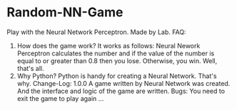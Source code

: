 # Random-NN-Game
Play with the Neural Network Perceptron. Made by Lab.
FAQ:
1. How does the game work?
It works as follows: Neural Nework Perceptron calculates the number and if
the value of the number is equal to or greater than 0.8 then you lose. Otherwise, you win.
Well, that's all.
2. Why Python?
Python is handy for creating a Neural Network. That's why.
Change-Log:
1.0.0 A game written by Neural Network was created. And the interface and logic of the game are written. 
Bugs: You need to exit the game to play again ...
